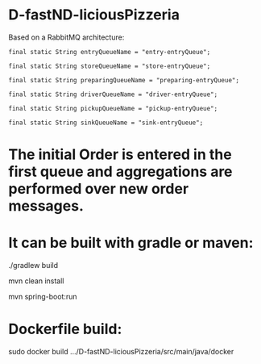 # D-fastND-liciousPizzeria

Based on a RabbitMQ architecture:

    final static String entryQueueName = "entry-entryQueue";

    final static String storeQueueName = "store-entryQueue";

    final static String preparingQueueName = "preparing-entryQueue";

    final static String driverQueueName = "driver-entryQueue";

    final static String pickupQueueName = "pickup-entryQueue";

    final static String sinkQueueName = "sink-entryQueue";
    
# The initial Order is entered in the first queue and aggregations are performed over new order messages.

# It can be built with gradle or maven:

./gradlew build

mvn clean install

mvn spring-boot:run

# Dockerfile build:

sudo docker build .../D-fastND-liciousPizzeria/src/main/java/docker

